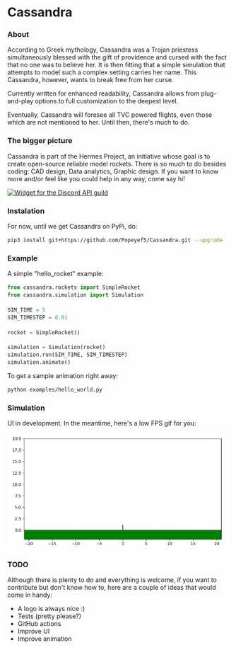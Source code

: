 # Cassandra

### About

According to Greek mythology, Cassandra was a Trojan priestess simultaneously blessed with the gift of providence and cursed with the fact that no one was to believe her. It is then fitting that a simple simulation that attempts to model such a complex setting carries her name. This Cassandra, however, wants to break free from her curse. 

Currently written for enhanced readability, Cassandra allows from plug-and-play options to full customization to the deepest level.

Eventually, Cassandra will foresee all TVC powered flights, even those which are not mentioned to her. Until then, there's much to do.

### The bigger picture

Cassandra is part of the Hermes Project, an initiative whose goal is to create open-source reliable model rockets. There is so much to do besides coding: CAD design, Data analytics, Graphic design. If you want to know more and/or feel like you could help in any way, come say hi!

[![Widget for the Discord API guild](https://discord.com/api/guilds/824454398070882334/widget.png?style=banner2)](https://discord.gg/jEPMA4SuCB)

### Instalation

For now, until we get Cassandra on PyPi, do:

```bash
pip3 install git+https://github.com/Popeyef5/Cassandra.git --upgrade
```

### Example

A simple "hello_rocket" example:

```python
from cassandra.rockets import SimpleRocket
from cassandra.simulation import Simulation

SIM_TIME = 5
SIM_TIMESTEP = 0.01

rocket = SimpleRocket()

simulation = Simulation(rocket)
simulation.run(SIM_TIME, SIM_TIMESTEP)
simulation.animate()
```

To get a sample animation right away:

```bash
python examples/hello_world.py
```

### Simulation

UI in development. In the meantime, here's a low FPS gif for you:

<p align="center">
  <img src="https://raw.githubusercontent.com/Popeyef5/Cassandra/master/docs/images/early_sim.gif">
</p> 

### TODO

Although there is plenty to do and everything is welcome, if you want to contribute but don't know how to, here are a couple of ideas that would come in handy:

* A logo is always nice :)
* Tests (pretty please?)
* GitHub actions
* Improve UI
* Improve animation

